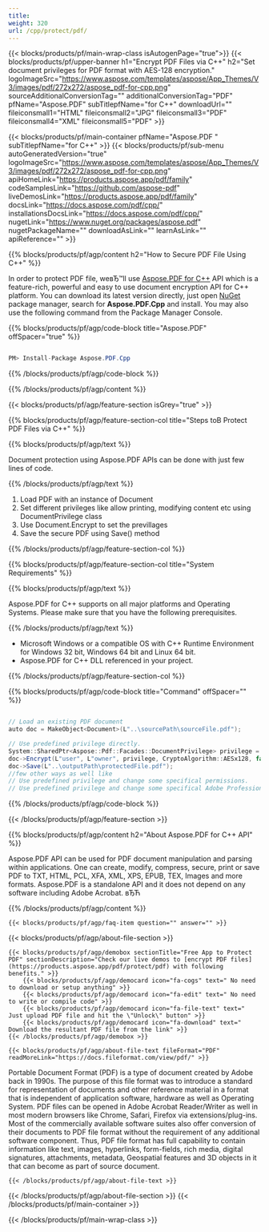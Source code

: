```yaml
---
title:  
weight: 320
url: /cpp/protect/pdf/ 
---
```


{{< blocks/products/pf/main-wrap-class isAutogenPage="true">}}
{{< blocks/products/pf/upper-banner h1="Encrypt PDF Files via C++" h2="Set document privileges for PDF format with AES-128 encryption." logoImageSrc="https://www.aspose.com/templates/aspose/App_Themes/V3/images/pdf/272x272/aspose_pdf-for-cpp.png" sourceAdditionalConversionTag="" additionalConversionTag="PDF" pfName="Aspose.PDF" subTitlepfName="for C++" downloadUrl="" fileiconsmall1="HTML" fileiconsmall2="JPG" fileiconsmall3="PDF" fileiconsmall4="XML" fileiconsmall5="PDF" >}}

{{< blocks/products/pf/main-container pfName="Aspose.PDF " subTitlepfName="for C++" >}}
{{< blocks/products/pf/sub-menu autoGeneratedVersion="true" logoImageSrc="https://www.aspose.com/templates/aspose/App_Themes/V3/images/pdf/272x272/aspose_pdf-for-cpp.png" apiHomeLink="https://products.aspose.app/pdf/family" codeSamplesLink="https://github.com/aspose-pdf" liveDemosLink="https://products.aspose.app/pdf/family" docsLink="https://docs.aspose.com/pdf/cpp/" installationsDocsLink="https://docs.aspose.com/pdf/cpp/" nugetLink="https://www.nuget.org/packages/aspose.pdf" nugetPackageName="" downloadAsLink="" learnAsLink="" apiReference="" >}}

{{% blocks/products/pf/agp/content h2="How to Secure PDF File Using C++" %}}

 In order to protect PDF file, weвЂ™ll use
 [Aspose.PDF for C++](https://products.aspose.com/pdf/cpp) 
 API which is a feature-rich, powerful and easy to use document encryption API for C++ platform. You can download its latest version directly, just open
 [NuGet](https://www.nuget.org/packages/aspose.pdf) 
 package manager, search for
 **Aspose.PDF.Cpp** 
 and install. You may also use the following command from the Package Manager Console.

{{% blocks/products/pf/agp/code-block title="Aspose.PDF" offSpacer="true" %}}

```cs

PM> Install-Package Aspose.PDF.Cpp

```

{{% /blocks/products/pf/agp/code-block %}}

{{% /blocks/products/pf/agp/content %}}

{{< blocks/products/pf/agp/feature-section isGrey="true" >}}

{{% blocks/products/pf/agp/feature-section-col title="Steps toВ Protect PDF Files via C++" %}}

{{% blocks/products/pf/agp/text %}}

 Document protection using Aspose.PDF APIs can be done with just few lines of code.

{{% /blocks/products/pf/agp/text %}}

1.  Load PDF with an instance of Document
1.  Set different privileges like allow printing, modifying content etc using DocumentPrivilege class
1.  Use Document.Encrypt to set the previllages
1.  Save the secure PDF using Save() method

{{% /blocks/products/pf/agp/feature-section-col %}}

{{% blocks/products/pf/agp/feature-section-col title="System Requirements" %}}

{{% blocks/products/pf/agp/text %}}

 Aspose.PDF for C++ supports on all major platforms and Operating Systems. Please make sure that you have the following prerequisites.

{{% /blocks/products/pf/agp/text %}}

-  Microsoft Windows or a compatible OS with C++ Runtime Environment for Windows 32 bit, Windows 64 bit and Linux 64 bit.
-  Aspose.PDF for C++ DLL referenced in your project.

{{% /blocks/products/pf/agp/feature-section-col %}}

{{% blocks/products/pf/agp/code-block title="Command" offSpacer="" %}}

```cs

// Load an existing PDF document
auto doc = MakeObject<Document>(L"..\sourcePath\sourceFile.pdf");

// Use predefined privilege directly.
System::SharedPtr<Aspose::Pdf::Facades::DocumentPrivilege> privilege = Aspose::Pdf::Facades::DocumentPrivilege::get_Print();
doc->Encrypt(L"user", L"owner", privilege, CryptoAlgorithm::AESx128, false);
doc->Save(L"..\outputPath\protectedFile.pdf");
//few other ways as well like 
// Use predefined privilege and change some specifical permissions.
// Use predefined privilege and change some specifical Adobe Professional permissions combination.

```

{{% /blocks/products/pf/agp/code-block %}}

{{< /blocks/products/pf/agp/feature-section >}}

{{% blocks/products/pf/agp/content h2="About Aspose.PDF for C++ API" %}}

 Aspose.PDF API can be used for PDF document manipulation and parsing within applications. One can create, modify, compress, secure, print or save PDF to TXT, HTML, PCL, XFA, XML, XPS, EPUB, TEX, Images and more formats. Aspose.PDF is a standalone API and it does not depend on any software including Adobe Acrobat. вЂЋ



{{% /blocks/products/pf/agp/content %}}

    {{< blocks/products/pf/agp/faq-item question="" answer="" >}}
 

{{< blocks/products/pf/agp/about-file-section >}}

    {{< blocks/products/pf/agp/demobox sectionTitle="Free App to Protect PDF" sectionDescription="Check our live demos to [encrypt PDF files](https://products.aspose.app/pdf/protect/pdf) with following benefits." >}}
        {{< blocks/products/pf/agp/democard icon="fa-cogs" text=" No need to download or setup anything" >}}
        {{< blocks/products/pf/agp/democard icon="fa-edit" text=" No need to write or compile code" >}}
        {{< blocks/products/pf/agp/democard icon="fa-file-text" text=" Just upload PDF file and hit the \"Unlock\" button" >}}
        {{< blocks/products/pf/agp/democard icon="fa-download" text=" Download the resultant PDF file from the link" >}}
    {{< /blocks/products/pf/agp/demobox >}}

    {{< blocks/products/pf/agp/about-file-text fileFormat="PDF" readMoreLink="https://docs.fileformat.com/view/pdf/" >}}
Portable Document Format (PDF) is a type of document created by Adobe back in 1990s. The purpose of this file format was to introduce a standard for representation of documents and other reference material in a format that is independent of application software, hardware as well as Operating System. PDF files can be opened in Adobe Acrobat Reader/Writer as well in most modern browsers like Chrome, Safari, Firefox via extensions/plug-ins. Most of the commercially available software suites also offer conversion of their documents to PDF file format without the requirement of any additional software component. Thus, PDF file format has full capability to contain information like text, images, hyperlinks, form-fields, rich media, digital signatures, attachments, metadata, Geospatial features and 3D objects in it that can become as part of source document.

    {{< /blocks/products/pf/agp/about-file-text >}}

{{< /blocks/products/pf/agp/about-file-section >}}
{{< /blocks/products/pf/main-container >}}
    
{{< /blocks/products/pf/main-wrap-class >}}